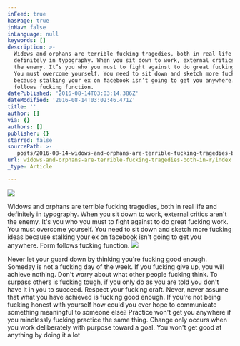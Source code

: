 ```yaml
---
inFeed: true
hasPage: true
inNav: false
inLanguage: null
keywords: []
description: >-
  Widows and orphans are terrible fucking tragedies, both in real life and
  definitely in typography. When you sit down to work, external critics aren’t
  the enemy. It’s you who you must to fight against to do great fucking work.
  You must overcome yourself. You need to sit down and sketch more fucking ideas
  because stalking your ex on facebook isn’t going to get you anywhere. Form
  follows fucking function. 
datePublished: '2016-08-14T03:03:14.386Z'
dateModified: '2016-08-14T03:02:46.471Z'
title: ''
author: []
via: {}
authors: []
publisher: {}
starred: false
sourcePath: >-
  _posts/2016-08-14-widows-and-orphans-are-terrible-fucking-tragedies-both-in-r.md
url: widows-and-orphans-are-terrible-fucking-tragedies-both-in-r/index.html
_type: Article

---
```

![](https://the-grid-user-content.s3-us-west-2.amazonaws.com/0b6d6ded-1d92-435a-9782-284c48f607dd.jpg)

Widows and orphans are terrible fucking tragedies, both in real life and definitely in typography. When you sit down to work, external critics aren't the enemy. It's you who you must to fight against to do great fucking work. You must overcome yourself. You need to sit down and sketch more fucking ideas because stalking your ex on facebook isn't going to get you anywhere. Form follows fucking function. ![](https://the-grid-user-content.s3-us-west-2.amazonaws.com/a474c45b-7259-4d28-ab9f-e901993a57db.jpg)

Never let your guard down by thinking you're fucking good enough. Someday is not a fucking day of the week. If you fucking give up, you will achieve nothing. Don't worry about what other people fucking think. To surpass others is fucking tough, if you only do as you are told you don't have it in you to succeed. Respect your fucking craft. Never, never assume that what you have achieved is fucking good enough. If you're not being fucking honest with yourself how could you ever hope to communicate something meaningful to someone else? Practice won't get you anywhere if you mindlessly fucking practice the same thing. Change only occurs when you work deliberately with purpose toward a goal. You won't get good at anything by doing it a lot
